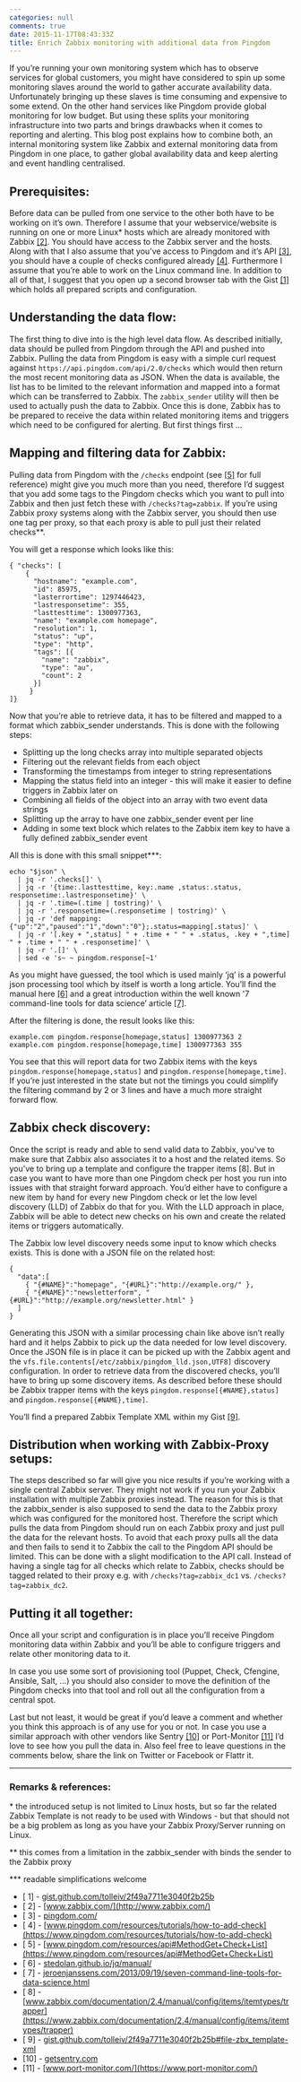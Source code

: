 ```yaml
---
categories: null
comments: true
date: 2015-11-17T08:43:33Z
title: Enrich Zabbix monitoring with additional data from Pingdom
---
```


If you’re running your own monitoring system which has to observe services for global customers, you might have considered to spin up some monitoring slaves around the world to gather accurate availability data. Unfortunately bringing up these slaves is time consuming and expensive to some extend. On the other hand services like Pingdom provide global monitoring for low budget. But using these splits your monitoring infrastructure into two parts and brings drawbacks when it comes to reporting and alerting. This blog post explains how to combine both, an internal monitoring system like Zabbix and external monitoring data from Pingdom in one place, to gather global availability data and keep alerting and event handling centralised.

## Prerequisites:

Before data can be pulled from one service to the other both have to be working on it’s own. Therefore I assume that your webservice/website is running on one or more Linux* hosts which are already monitored with Zabbix [[2]](#zabbix). You should have access to the Zabbix server and the hosts. Along with that I also assume that you’ve access to Pingdom and it’s API [[3]](#pingdom), you should have a couple of checks configured already [[4]](#pingdomcfg). Furthermore I assume that you’re able to work on the Linux command line.
In addition to all of that, I suggest that you open up a second browser tab with the Gist [[1]](#gist) which holds all prepared scripts and configuration.

## Understanding the data flow:
The first thing to dive into is the high level data flow. As described initially, data should be pulled from Pingdom through the API and pushed into Zabbix. Pulling the data from Pingdom is easy with a simple curl request against `https://api.pingdom.com/api/2.0/checks` which would then return the most recent monitoring data as JSON. When the data is available, the list has to be limited to the relevant information and mapped into a format which can be transferred to Zabbix. The `zabbix_sender` utility will then be used to actually push the data to Zabbix. Once this is done, Zabbix has to be prepared to receive the data within related monitoring items and triggers which need to be configured for alerting. But first things first ...

## Mapping and filtering data for Zabbix:
Pulling data from Pingdom with the `/checks` endpoint (see [[5]](#pingdomapi) for full reference) might give you much more than you need, therefore I’d suggest that you add some tags to the Pingdom checks which you want to pull into Zabbix and then just fetch these with `/checks?tag=zabbix`. If you’re using Zabbix proxy systems along with the Zabbix server, you should then use one tag per proxy, so that each proxy is able to pull just their related checks**.

You will get a response which looks like this:

```
{ "checks": [
    {
      "hostname": "example.com",
      "id": 85975,
      "lasterrortime": 1297446423,
      "lastresponsetime": 355,
      "lasttesttime": 1300977363,
      "name": "example.com homepage",
      "resolution": 1,
      "status": "up",
      "type": "http",
      "tags": [{
        "name": "zabbix",
        "type": "au",
        "count": 2
      }]
     }
]}
```

Now that you’re able to retrieve data, it has to be filtered and mapped to a format which zabbix_sender understands. This is done with the following steps:

- Splitting up the long checks array into multiple separated objects
- Filtering out the relevant fields from each object
- Transforming the timestamps from integer to string representations
- Mapping the status field into an integer - this will make it easier to define triggers in Zabbix later on
- Combining all fields of the object into an array with two event data strings
- Splitting up the array to have one zabbix_sender event per line
- Adding in some text block which relates to the Zabbix item key to have a fully defined zabbix_sender event

All this is done with this small snippet***:

```
echo "$json" \
  | jq -r '.checks[]' \
  | jq -r '{time:.lasttesttime, key:.name ,status:.status, responsetime:.lastresponsetime}' \
  | jq -r '.time=(.time | tostring)' \
  | jq -r '.responsetime=(.responsetime | tostring)' \
  | jq -r 'def mapping: {"up":"2","paused":"1","down":"0"};.status=mapping[.status]' \
  | jq -r '[.key + ",status] " + .time + " " + .status, .key + ",time] " + .time + " " + .responsetime]' \
  | jq -r '.[]' \
  | sed -e 's~ ~ pingdom.response[~1'
```

As you might have guessed, the tool which is used mainly ‘jq’ is a powerful json processing tool which by itself is worth a long article. You’ll find the manual here [[6]](#jq) and a great introduction within the well known '7 command-line tools for data science’ article [[7]](#dscl).

After the filtering is done, the result looks like this:

```
example.com pingdom.response[homepage,status] 1300977363 2
example.com pingdom.response[homepage,time] 1300977363 355
```

You see that this will report data for two Zabbix items with the keys `pingdom.response[homepage,status]` and `pingdom.response[homepage,time]`. If you’re just interested in the state but not the timings you could simplify the filtering command by 2 or 3 lines and have a much more straight forward flow.

## Zabbix check discovery:
Once the script is ready and able to send valid data to Zabbix, you've to make sure that Zabbix also associates it to a host and the related items. So you've to bring up a template and configure the trapper items [8]. But in case you want to have more than one Pingdom check per host you run into issues with that straight forward approach. You’d either have to configure a new item by hand for every new Pingdom check or let the low level discovery (LLD) of Zabbix do that for you. With the LLD approach in place, Zabbix will be able to detect new checks on his own and create the related items or triggers automatically.

The Zabbix low level discovery needs some input to know which checks exists. This is done with a JSON file on the related host:

```
{
  "data":[
    { "{#NAME}":"homepage", "{#URL}":"http://example.org/" },
    { "{#NAME}":"newsletterform", "{#URL}":"http://example.org/newsletter.html" }
  ]
}
```

Generating this JSON with a similar processing chain like above isn’t really hard and it helps Zabbix to pick up the data needed for low level discovery. Once the JSON file is in place it can be picked up with the Zabbix agent and the `vfs.file.contents[/etc/zabbix/pingdom_lld.json,UTF8]` discovery configuration. In order to retrieve data from the discovered checks, you’ll have to bring up some discovery items. As described before these should be Zabbix trapper items with the keys `pingdom.response[{#NAME},status]` and `pingdom.response[{#NAME},time]`.

You’ll find a prepared Zabbix Template XML within my Gist [[9]](#gistfile).

## Distribution when working with Zabbix-Proxy setups:
The steps described so far will give you nice results if you’re working with a single central Zabbix server. They might not work if you run your Zabbix installation with multiple Zabbix proxies instead. The reason for this is that the zabbix_sender is also supposed to send the data to the Zabbix proxy which was configured for the monitored host. Therefore the script which pulls the data from Pingdom should run on each Zabbix proxy and just pull the data for the relevant hosts. To avoid that each proxy pulls all the data and then fails to send it to Zabbix the call to the Pingdom API should be limited. This can be done with a slight modification to the API call. Instead of having a single tag for all checks which relate to Zabbix, checks should be tagged related to their proxy e.g. with `/checks?tag=zabbix_dc1` vs. `/checks?tag=zabbix_dc2`.

## Putting it all together:
Once all your script and configuration is in place you’ll receive Pingdom monitoring data within Zabbix and you’ll be able to configure triggers and relate other monitoring data to it.

In case you use some sort of provisioning tool (Puppet, Check, Cfengine, Ansible, Salt, …) you should also consider to move the definition of the Pingdom checks into that tool and roll out all the configuration from a central spot.

Last but not least, it would be great if you’d leave a comment and whether you think this approach is of any use for you or not. In case you use a similar approach with other vendors like Sentry [[10]](#sentry) or Port-Monitor [[11]](#portmonitor) I’d love to see how you pull the data in. Also feel free to leave questions in the comments below, share the link on Twitter or Facebook or Flattr it.

----
### Remarks & references:
\* the introduced setup is not limited to Linux hosts, but so far the related Zabbix Template is not ready to be used with Windows - but that should not be a big problem as long as you have your Zabbix Proxy/Server running on Linux.

** this comes from a limitation in the zabbix_sender with binds the sender to the Zabbix proxy

*** readable simplifications welcome

- <a name="gist">[ 1] - [gist.github.com/tolleiv/2f49a7711e3040f2b25b](https://gist.github.com/tolleiv/2f49a7711e3040f2b25b)</a>
- <a name="zabbix">[ 2] - [www.zabbix.com/](http://www.zabbix.com/)</a>
- <a name="pingdom">[ 3] - [pingdom.com/](http://pingdom.com/)</a>
- <a name="pingdomcfg">[ 4] - [www.pingdom.com/resources/tutorials/how-to-add-check](https://www.pingdom.com/resources/tutorials/how-to-add-check)</a>
- <a name="pingdomapi">[ 5] - [www.pingdom.com/resources/api#MethodGet+Check+List](https://www.pingdom.com/resources/api#MethodGet+Check+List)</a>
- <a name="jq">[ 6] - [stedolan.github.io/jq/manual/](https://stedolan.github.io/jq/manual/)</a>
- <a name="dscl">[ 7] - [jeroenjanssens.com/2013/09/19/seven-command-line-tools-for-data-science.html](http://jeroenjanssens.com/2013/09/19/seven-command-line-tools-for-data-science.html)</a>
- <a name="zabbixtrapper">[ 8] - [www.zabbix.com/documentation/2.4/manual/config/items/itemtypes/trapper](https://www.zabbix.com/documentation/2.4/manual/config/items/itemtypes/trapper)</a>
- <a name="gistfile">[ 9] - [gist.github.com/tolleiv/2f49a7711e3040f2b25b#file-zbx_template-xml](https://gist.github.com/tolleiv/2f49a7711e3040f2b25b#file-zbx_template-xml)</a>
- <a name="sentry">[10] - [getsentry.com](https://getsentry.com)</a>
- <a name="portmonitor">[11] - [www.port-monitor.com/](https://www.port-monitor.com/)</a>

